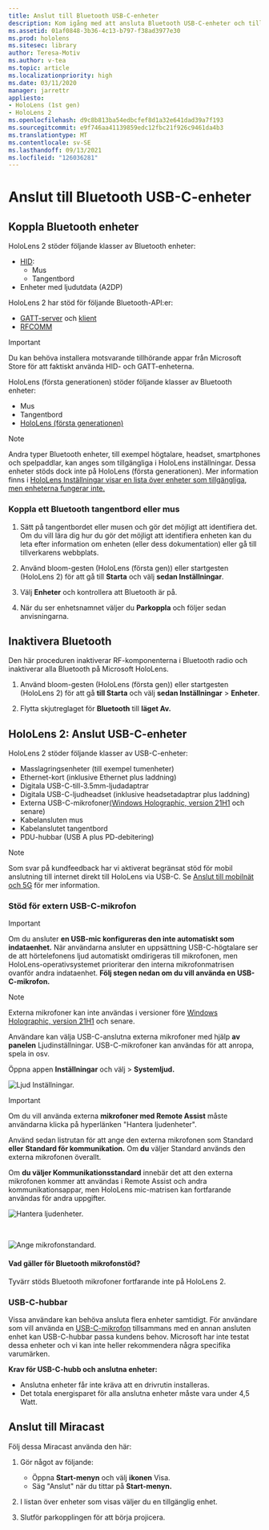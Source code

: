 ```yaml
---
title: Anslut till Bluetooth USB-C-enheter
description: Kom igång med att ansluta Bluetooth USB-C-enheter och tillbehör från dina HoloLens enheter med mixad verklighet.
ms.assetid: 01af0848-3b36-4c13-b797-f38ad3977e30
ms.prod: hololens
ms.sitesec: library
author: Teresa-Motiv
ms.author: v-tea
ms.topic: article
ms.localizationpriority: high
ms.date: 03/11/2020
manager: jarrettr
appliesto:
- HoloLens (1st gen)
- HoloLens 2
ms.openlocfilehash: d9c8b813ba54edbcfef8d1a32e641dad39a7f193
ms.sourcegitcommit: e9f746aa41139859edc12fbc21f926c9461da4b3
ms.translationtype: MT
ms.contentlocale: sv-SE
ms.lasthandoff: 09/13/2021
ms.locfileid: "126036281"
---
```

# <a name="connect-to-bluetooth-and-usb-c-devices"></a>Anslut till Bluetooth USB-C-enheter

## <a name="pair-bluetooth-devices"></a>Koppla Bluetooth enheter

HoloLens 2 stöder följande klasser av Bluetooth enheter:

- [HID](/windows-hardware/drivers/hid/):
    - Mus
    - Tangentbord
- Enheter med ljudutdata (A2DP)

HoloLens 2 har stöd för följande Bluetooth-API:er:
- [GATT-server](/windows/uwp/devices-sensors/gatt-server) och [klient](/windows/uwp/devices-sensors/gatt-client)
- [RFCOMM](/windows/uwp/devices-sensors/send-or-receive-files-with-rfcomm)
>[!IMPORTANT]
> Du kan behöva installera motsvarande tillhörande appar från Microsoft Store för att faktiskt använda HID- och GATT-enheterna.

HoloLens (första generationen) stöder följande klasser av Bluetooth enheter:

- Mus
- Tangentbord
- [HoloLens (första generationen)](hololens1-clicker.md)

> [!NOTE]
> Andra typer Bluetooth enheter, till exempel högtalare, headset, smartphones och spelpaddlar, kan anges som tillgängliga i HoloLens inställningar. Dessa enheter stöds dock inte på HoloLens (första generationen). Mer information finns i [HoloLens Inställningar visar en lista över enheter som tillgängliga, men enheterna fungerar inte.](hololens-troubleshooting.md#devices-listed-as-available-in-settings-dont-work)

### <a name="pair-a-bluetooth-keyboard-or-mouse"></a>Koppla ett Bluetooth tangentbord eller mus

1. Sätt på tangentbordet eller musen och gör det möjligt att identifiera det. Om du vill lära dig hur du gör det möjligt att identifiera enheten kan du leta efter information om enheten (eller dess dokumentation) eller gå till tillverkarens webbplats.

1. Använd bloom-gesten (HoloLens (första gen)) eller startgesten (HoloLens 2) för att gå till **Starta** och välj **sedan Inställningar**.

1. Välj **Enheter** och kontrollera att Bluetooth är på.  

1. När du ser enhetsnamnet väljer du **Parkoppla** och följer sedan anvisningarna.

## <a name="disable-bluetooth"></a>Inaktivera Bluetooth

Den här proceduren inaktiverar RF-komponenterna i Bluetooth radio och inaktiverar alla Bluetooth på Microsoft HoloLens.

1. Använd bloom-gesten (HoloLens (första gen)) eller startgesten (HoloLens 2) för att gå **till Starta** och välj **sedan Inställningar**  >  **Enheter**.

1. Flytta skjutreglaget för **Bluetooth** till **läget Av.**

## <a name="hololens-2-connect-usb-c-devices"></a>HoloLens 2: Anslut USB-C-enheter

HoloLens 2 stöder följande klasser av USB-C-enheter:

- Masslagringsenheter (till exempel tumenheter)
- Ethernet-kort (inklusive Ethernet plus laddning)
- Digitala USB-C-till-3.5mm-ljudadaptrar
- Digitala USB-C-ljudheadset (inklusive headsetadaptrar plus laddning)
- Externa USB-C-mikrofoner[(Windows Holographic, version 21H1](hololens-release-notes.md#windows-holographic-version-21h1) och senare)
- Kabelansluten mus
- Kabelanslutet tangentbord
- PDU-hubbar (USB A plus PD-debitering)


> [!NOTE]
> Som svar på kundfeedback har vi aktiverat begränsat stöd för mobil anslutning till internet direkt till HoloLens via USB-C. Se [Anslut till mobilnät och 5G](hololens-cellular.md) för mer information.

### <a name="usb-c-external-microphone-support"></a>Stöd för extern USB-C-mikrofon

> [!IMPORTANT]
> Om du ansluter **en USB-mic konfigureras den inte automatiskt som indataenhet.** När användarna ansluter en uppsättning USB-C-högtalare ser de att hörtelefonens ljud automatiskt omdirigeras till mikrofonen, men HoloLens-operativsystemet prioriterar den interna mikrofonmatrisen ovanför andra indataenhet. **Följ stegen nedan om du vill använda en USB-C-mikrofon.**

> [!NOTE]
> Externa mikrofoner kan inte användas i versioner före [Windows Holographic, version 21H1](hololens-release-notes.md#windows-holographic-version-21h1) och senare. 

Användare kan välja USB-C-anslutna externa mikrofoner med hjälp **av panelen** Ljudinställningar. USB-C-mikrofoner kan användas för att anropa, spela in osv.

Öppna appen **Inställningar** och välj   >  **Systemljud.**

![Ljud Inställningar.](images/usbc-mic-1.jpg)

> [!IMPORTANT]
> Om du vill använda externa **mikrofoner med Remote Assist** måste användarna klicka på hyperlänken "Hantera ljudenheter".
>
> Använd sedan listrutan för att ange den externa mikrofonen som Standard **eller** **Standard för kommunikation.** Om **du** väljer Standard används den externa mikrofonen överallt.
>
> Om **du väljer Kommunikationsstandard** innebär det att den externa mikrofonen kommer att användas i Remote Assist och andra kommunikationsappar, men HoloLens mic-matrisen kan fortfarande användas för andra uppgifter.

![Hantera ljudenheter.](images/usbc-mic-2.png)

<br>

![Ange mikrofonstandard.](images/usbc-mic-3.jpg)

#### <a name="what-about-bluetooth-microphone-support"></a>Vad gäller för Bluetooth mikrofonstöd?

Tyvärr stöds Bluetooth mikrofoner fortfarande inte på HoloLens 2.

### <a name="usb-c-hubs"></a>USB-C-hubbar

Vissa användare kan behöva ansluta flera enheter samtidigt. För användare som vill använda en [USB-C-mikrofon](#usb-c-external-microphone-support) tillsammans med en annan ansluten enhet kan USB-C-hubbar passa kundens behov. Microsoft har inte testat dessa enheter och vi kan inte heller rekommendera några specifika varumärken.

**Krav för USB-C-hubb och anslutna enheter:**

- Anslutna enheter får inte kräva att en drivrutin installeras.
- Det totala energisparet för alla anslutna enheter måste vara under 4,5 Watt.

## <a name="connect-to-miracast"></a>Anslut till Miracast

Följ dessa Miracast använda den här:

1. Gör något av följande:  

   - Öppna **Start-menyn** och välj **ikonen** Visa.
   - Säg "Anslut" när du tittar på **Start-menyn.**  

1. I listan över enheter som visas väljer du en tillgänglig enhet.

1. Slutför parkopplingen för att börja projicera.
